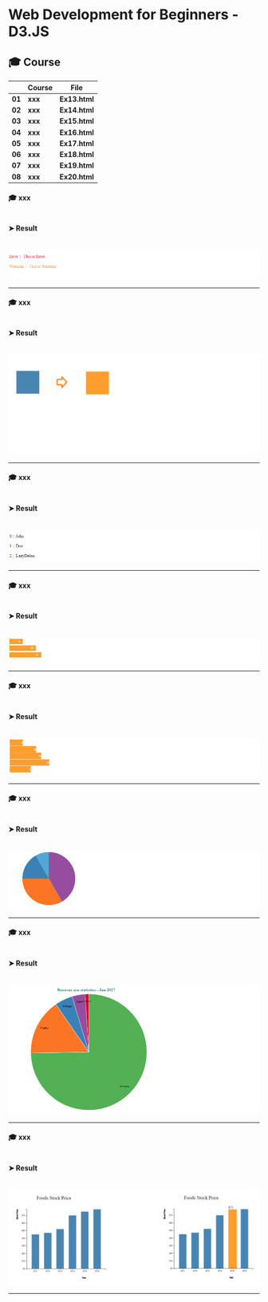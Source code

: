 
# Web Development for Beginners - D3.JS

## 🎓 Course

|      |	**Course** |	**File** |
| ---- | ---- | ---- |
| **01**	| **xxx** | **Ex13.html** |
| **02**	| **xxx** | **Ex14.html** |
| **03**	| **xxx** | **Ex15.html** |
| **04**	| **xxx** | **Ex16.html** |
| **05**	| **xxx** | **Ex17.html** |
| **06**	| **xxx** | **Ex18.html** |
| **07**	| **xxx** | **Ex19.html** |
| **08**	| **xxx** | **Ex20.html** |



#### 🎓 xxx



```Ex13.html

```


#### ➤ Result

&nbsp; <img src="./Images/Ex13 Results.png" alt="Ex13 Results"/>

___




#### 🎓 xxx


```Ex14.html


```


#### ➤ Result

&nbsp; <img src="./Images/Ex14 Results.png" alt="Ex14 Results"/>

___




#### 🎓 xxx

```Ex15.html

```


#### ➤ Result

&nbsp; <img src="./Images/Ex15 Results.png" alt="Ex15 Results"/>

___




#### 🎓 xxx


```Ex16.html

```


#### ➤ Result

&nbsp; <img src="./Images/Ex16 Results.png" alt="Ex16 Results"/>

___




#### 🎓 xxx


```Ex17.html

```


#### ➤ Result

&nbsp; <img src="./Images/Ex17 Results.png" alt="Ex17 Results"/>

___


#### 🎓 xxx

```Ex18.html

```


#### ➤ Result

&nbsp; <img src="./Images/Ex18 Results.png" alt="Ex18 Results"/>

___





#### 🎓 xxx

```Ex19.html

```


#### ➤ Result

&nbsp; <img src="./Images/Ex19 Results.png" alt="Ex19 Results"/>

___








#### 🎓 xxx

```Ex20.html

```


#### ➤ Result

&nbsp; <img src="./Images/Ex20 Results.png" alt="Ex20 Results"/>

___



